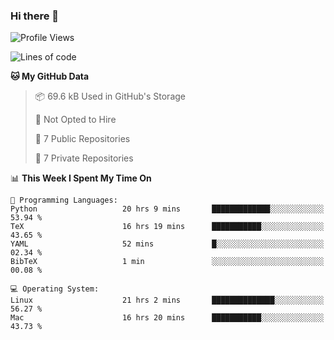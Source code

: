 ### Hi there 👋

<!--
**huayuan4396/huayuan4396** is a ✨ _special_ ✨ repository because its `README.md` (this file) appears on your GitHub profile.

Here are some ideas to get you started:

- 🔭 I’m currently working on ...
- 🌱 I’m currently learning ...
- 👯 I’m looking to collaborate on ...
- 🤔 I’m looking for help with ...
- 💬 Ask me about ...
- 📫 How to reach me: ...
- 😄 Pronouns: ...
- ⚡ Fun fact: ...
-->

<!--START_SECTION:waka-->
![Profile Views](http://img.shields.io/badge/Profile%20Views-1-blue)

![Lines of code](https://img.shields.io/badge/From%20Hello%20World%20I%27ve%20Written-5.6%20thousand%20lines%20of%20code-blue)

**🐱 My GitHub Data** 

> 📦 69.6 kB Used in GitHub's Storage 
 > 
> 🚫 Not Opted to Hire
 > 
> 📜 7 Public Repositories 
 > 
> 🔑 7 Private Repositories 
 > 
📊 **This Week I Spent My Time On** 

```text
💬 Programming Languages: 
Python                   20 hrs 9 mins       █████████████░░░░░░░░░░░░   53.94 % 
TeX                      16 hrs 19 mins      ███████████░░░░░░░░░░░░░░   43.65 % 
YAML                     52 mins             █░░░░░░░░░░░░░░░░░░░░░░░░   02.34 % 
BibTeX                   1 min               ░░░░░░░░░░░░░░░░░░░░░░░░░   00.08 % 

💻 Operating System: 
Linux                    21 hrs 2 mins       ██████████████░░░░░░░░░░░   56.27 % 
Mac                      16 hrs 20 mins      ███████████░░░░░░░░░░░░░░   43.73 % 
```


<!--END_SECTION:waka-->
